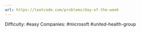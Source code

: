 ```yaml
---
url: https://leetcode.com/problems/day-of-the-week
---
```


Difficulty: #easy
Companies: #microsoft #united-health-group